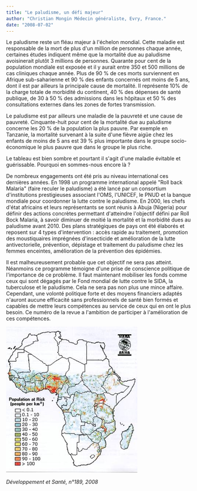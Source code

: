 ```yaml
---
title: "Le paludisme, un défi majeur"
author: "Christian Mongin Médecin généraliste, Evry, France."
date: "2008-07-02"
---
```


Le paludisme reste un fléau majeur à l'échelon mondial. Cette maladie est responsable de la mort de plus d'un million de personnes chaque année, certaines études indiquent même que la mor­talité due au paludisme avoisinerait plutôt 3 millions de personnes. Quarante pour cent de la population mon­diale est exposée et il y aurait entre 350 et 500 millions de cas cliniques chaque année. Plus de 90 % de ces morts surviennent en Afrique sub-saharienne et 90 % des enfants concernés ont moins de 5 ans, dont il est par ailleurs la principale cause de mortalité. Il représente 10% de la charge totale de morbidité du continent, 40 % des dépenses de santé publique, de 30 à 50 % des admissions dans les hôpitaux et 50 % des consultations externes dans les zones de fortes trans­mission.

Le paludisme est par ailleurs une maladie de la pauvreté et une cause de pauvreté. Cinquante-huit pour cent de la mortalité due au paludisme concerne les 20 % de la population la plus pauvre. Par exemple en Tanzanie, la mortalité survenant à la suite d'une fièvre aigüe chez les enfants de moins de 5 ans est 39 % plus importante dans le groupe socio-économique le plus pauvre que dans le groupe le plus riche.

Le tableau est bien sombre et pourtant il s'agit d'une maladie évitable et guérissable. Pourquoi en sommes-nous encore là ?

De nombreux engagements ont été pris au niveau international ces dernières années. En 1998 un programme international appelé "Roll back Malaria" (faire reculer le paludisme) a été lancé par un consortium d'institutions prestigieuses associant l'OMS, l'UNICEF, le PNUD et la banque mondiale pour coordonner la lutte contre le paludisme. En 2000, les chefs d'état africains et leurs représentants se sont réunis à Abuja (Nigeria) pour définir des actions concrètes permettant d'atteindre l'objectif défini par Roll Bock Malaria, à savoir diminuer de moitié la mortalité et la morbidité dues au paludisme avant 2010. Des plans stratégiques de pays ont été élaborés et reposent sur 4 types d'intervention : accès rapide au traitement, promotion des moustiquaires imprégnées d'insecticide et amélioration de la lutte antivectorielle, prévention, dépistage et trai­tement du paludisme chez les femmes enceintes, amélioration de la prévention des épidémies.

Il est malheureusement probable que cet objectif ne sera pas atteint. Néanmoins ce programme témoigne d'une prise de conscience politique de l'importance de ce problème. Il faut maintenant mobiliser les fonds comme ceux qui sont dégagés par le Fond mondial de lutte contre le SIDA, la tuberculose et le paludisme. Cela ne sera pas non plus une mince affaire. Cependant, une volonté politique forte et des moyens financiers adaptés n'auront aucune efficacité sans profes­sionnels de santé bien formés et capables de mettre leurs compétences au service de ceux qui en ont le plus besoin. Ce numéro de la revue a l'ambition de participer à l'amélioration de ces compétences.


![](image002.jpg)


_Développement et Santé, n°189, 2008_